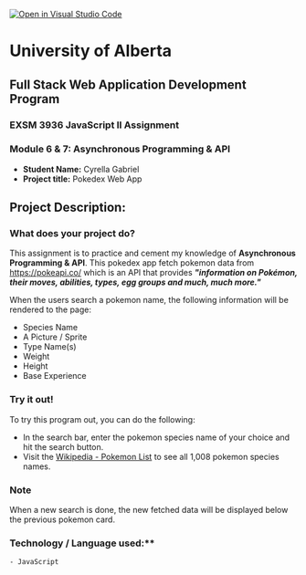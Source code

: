 [![Open in Visual Studio Code](https://classroom.github.com/assets/open-in-vscode-c66648af7eb3fe8bc4f294546bfd86ef473780cde1dea487d3c4ff354943c9ae.svg)](https://classroom.github.com/online_ide?assignment_repo_id=10081554&assignment_repo_type=AssignmentRepo)
# University of Alberta 
## Full Stack Web Application Development Program
### EXSM 3936 JavaScript II Assignment 
### Module 6 & 7: Asynchronous Programming & API


- **Student Name:** Cyrella Gabriel  
- **Project title:** Pokedex Web App

## Project Description: 

### What does your project do? 
This assignment is to practice and cement my knowledge of **Asynchronous Programming & API**. This pokedex app fetch pokemon data from https://pokeapi.co/ which is an API that provides ***"information on Pokémon, their moves, abilities, types, egg groups and much, much more."***

When the users search a pokemon name, the following information will be rendered to the page: 
- Species Name
- A Picture / Sprite 
- Type Name(s)
- Weight
- Height
- Base Experience


### Try it out! 
To try this program out, you can do the following:  
- In the search bar, enter the pokemon species name of your choice and hit the search button.
- Visit the <a href="https://en.wikipedia.org/wiki/List_of_Pok%C3%A9mon#:~:text=List%20of%20Pok%C3%A9mon%20species%20names%20by%20generation" target="_blank">Wikipedia - Pokemon List</a> to see all 1,008 pokemon species names.

### Note
When a new search is done, the new fetched data will be displayed below the previous pokemon card.

### Technology / Language used:**  
    - JavaScript
